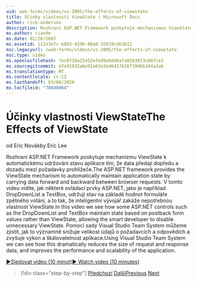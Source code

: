 ```yaml
---
uid: web-forms/videos/vs-2005/the-effects-of-viewstate
title: Účinky vlastnosti ViewState | Microsoft Docs
author: rick-anderson
description: Rozhraní ASP.NET Framework poskytuje mechanismus ViewState k automatickému udržování stavu aplikace tím, že předává data směrem dopředu a dozadu mezi prohlížečem REQU...
ms.author: riande
ms.date: 02/26/2007
ms.assetid: 112e3efc-6865-4296-80a0-35910c4b3b12
msc.legacyurl: /web-forms/videos/vs-2005/the-effects-of-viewstate
msc.type: video
ms.openlocfilehash: 7ec8719a25452efed9a0d46afa05b36f3cb07ce1
ms.sourcegitcommit: e7e91932a6e91a63e2e46417626f39d6b244a3ab
ms.translationtype: MT
ms.contentlocale: cs-CZ
ms.lasthandoff: 03/06/2020
ms.locfileid: "78640964"
---
```

# <a name="the-effects-of-viewstate"></a><span data-ttu-id="588c6-103">Účinky vlastnosti ViewState</span><span class="sxs-lookup"><span data-stu-id="588c6-103">The Effects of ViewState</span></span>

<span data-ttu-id="588c6-104">od Eric Novák</span><span class="sxs-lookup"><span data-stu-id="588c6-104">by Eric Lee</span></span>

<span data-ttu-id="588c6-105">Rozhraní ASP.NET Framework poskytuje mechanizmu ViewState k automatickému udržování stavu aplikace tím, že data předají dopředu a dozadu mezi požadavky prohlížeče.</span><span class="sxs-lookup"><span data-stu-id="588c6-105">The ASP.NET framework provides the ViewState mechanism to automatically maintain application state by carrying data forward and backward between browser requests.</span></span> <span data-ttu-id="588c6-106">V tomto videu vidíte, jak některé ovládací prvky ASP.NET, jako je například DropDownList a TextBox, udržují stav na základě hodnot formuláře zpětného volání, a to tak, že inteligentní vývojář zakáže nepotřebnou vlastnost ViewState.</span><span class="sxs-lookup"><span data-stu-id="588c6-106">In this video we see how some ASP.NET controls such as the DropDownList and TextBox maintain state based on postback form values rather than ViewState, allowing the smart developer to disable unnecessary ViewState.</span></span> <span data-ttu-id="588c6-107">Pomocí sady Visual Studio Team System můžeme zjistit, jak to významně snižuje velikost údajů o požadavcích a odpovědích a zvyšuje výkon a škálovatelnost aplikace.</span><span class="sxs-lookup"><span data-stu-id="588c6-107">Using Visual Studio Team System we can see how this dramatically reduces the size of request and response data, and improves the performance and scalability of the application.</span></span>

[<span data-ttu-id="588c6-108">&#9654;Sledovat video (10 minut)</span><span class="sxs-lookup"><span data-stu-id="588c6-108">&#9654; Watch video (10 minutes)</span></span>](https://channel9.msdn.com/Blogs/ASP-NET-Site-Videos/the-effects-of-viewstate)

> [!div class="step-by-step"]
> <span data-ttu-id="588c6-109">[Předchozí](using-the-load-test-agent.md)
> [Další](how-do-i-integrate-defect-tracking-with-testing.md)</span><span class="sxs-lookup"><span data-stu-id="588c6-109">[Previous](using-the-load-test-agent.md)
[Next](how-do-i-integrate-defect-tracking-with-testing.md)</span></span>
